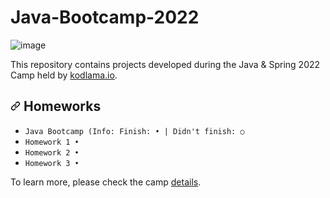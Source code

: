 # Java-Bootcamp-2022
![image](https://user-images.githubusercontent.com/82091624/192899062-36461936-4610-4bed-9376-33e78670cf9d.png)<p dir="auto">
This repository contains projects developed during the Java &amp; Spring 2022 Camp held by <a href="https://www.kodlama.io/" rel="nofollow">kodlama.io</a>.</p>
<h2 dir="auto">
<a id="user-content-used-technologies" class="anchor" aria-hidden="true" href="#used-technologies"><svg class="octicon octicon-link" viewBox="0 0 16 16" version="1.1" width="16" height="16" aria-hidden="true"><path fill-rule="evenodd" d="M7.775 3.275a.75.75 0 001.06 1.06l1.25-1.25a2 2 0 112.83 2.83l-2.5 2.5a2 2 0 01-2.83 0 .75.75 0 00-1.06 1.06 3.5 3.5 0 004.95 0l2.5-2.5a3.5 3.5 0 00-4.95-4.95l-1.25 1.25zm-4.69 9.64a2 2 0 010-2.83l2.5-2.5a2 2 0 012.83 0 .75.75 0 001.06-1.06 3.5 3.5 0 00-4.95 0l-2.5 2.5a3.5 3.5 0 004.95 4.95l1.25-1.25a.75.75 0 00-1.06-1.06l-1.25 1.25a2 2 0 01-2.83 0z"></path></svg></a>
Homeworks
</h2>
<ul dir="auto">
<li><code>Java Bootcamp (Info: Finish: • | Didn't finish: ○ </code></li>
<li><code>Homework 1 • </code></li>
<li><code>Homework 2 • </code></li>
<li><code>Homework 3 • </code></li>
</ul>
<p dir="auto">To learn more, please check the camp <a href="https://www.kodlama.io/p/yazilim-gelistirici-yetistirme-kampi21" rel="nofollow">details</a>.</p>
